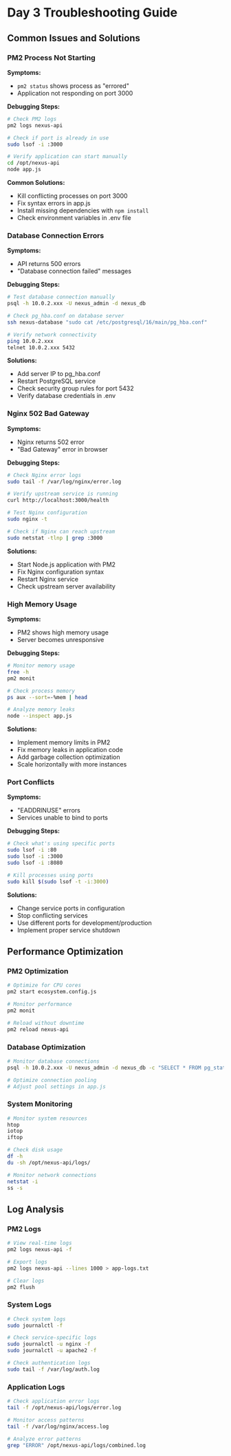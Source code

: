 # Day 3 Troubleshooting Guide

## Common Issues and Solutions

### PM2 Process Not Starting

**Symptoms:**
- `pm2 status` shows process as "errored"
- Application not responding on port 3000

**Debugging Steps:**
```bash
# Check PM2 logs
pm2 logs nexus-api

# Check if port is already in use
sudo lsof -i :3000

# Verify application can start manually
cd /opt/nexus-api
node app.js
```

**Common Solutions:**
- Kill conflicting processes on port 3000
- Fix syntax errors in app.js
- Install missing dependencies with `npm install`
- Check environment variables in .env file

### Database Connection Errors

**Symptoms:**
- API returns 500 errors
- "Database connection failed" messages

**Debugging Steps:**
```bash
# Test database connection manually
psql -h 10.0.2.xxx -U nexus_admin -d nexus_db

# Check pg_hba.conf on database server
ssh nexus-database "sudo cat /etc/postgresql/16/main/pg_hba.conf"

# Verify network connectivity
ping 10.0.2.xxx
telnet 10.0.2.xxx 5432
```

**Solutions:**
- Add server IP to pg_hba.conf
- Restart PostgreSQL service
- Check security group rules for port 5432
- Verify database credentials in .env

### Nginx 502 Bad Gateway

**Symptoms:**
- Nginx returns 502 error
- "Bad Gateway" error in browser

**Debugging Steps:**
```bash
# Check Nginx error logs
sudo tail -f /var/log/nginx/error.log

# Verify upstream service is running
curl http://localhost:3000/health

# Test Nginx configuration
sudo nginx -t

# Check if Nginx can reach upstream
sudo netstat -tlnp | grep :3000
```

**Solutions:**
- Start Node.js application with PM2
- Fix Nginx configuration syntax
- Restart Nginx service
- Check upstream server availability

### High Memory Usage

**Symptoms:**
- PM2 shows high memory usage
- Server becomes unresponsive

**Debugging Steps:**
```bash
# Monitor memory usage
free -h
pm2 monit

# Check process memory
ps aux --sort=-%mem | head

# Analyze memory leaks
node --inspect app.js
```

**Solutions:**
- Implement memory limits in PM2
- Fix memory leaks in application code
- Add garbage collection optimization
- Scale horizontally with more instances

### Port Conflicts

**Symptoms:**
- "EADDRINUSE" errors
- Services unable to bind to ports

**Debugging Steps:**
```bash
# Check what's using specific ports
sudo lsof -i :80
sudo lsof -i :3000
sudo lsof -i :8080

# Kill processes using ports
sudo kill $(sudo lsof -t -i:3000)
```

**Solutions:**
- Change service ports in configuration
- Stop conflicting services
- Use different ports for development/production
- Implement proper service shutdown

## Performance Optimization

### PM2 Optimization
```bash
# Optimize for CPU cores
pm2 start ecosystem.config.js

# Monitor performance
pm2 monit

# Reload without downtime
pm2 reload nexus-api
```

### Database Optimization
```bash
# Monitor database connections
psql -h 10.0.2.xxx -U nexus_admin -d nexus_db -c "SELECT * FROM pg_stat_activity;"

# Optimize connection pooling
# Adjust pool settings in app.js
```

### System Monitoring
```bash
# Monitor system resources
htop
iotop
iftop

# Check disk usage
df -h
du -sh /opt/nexus-api/logs/

# Monitor network connections
netstat -i
ss -s
```

## Log Analysis

### PM2 Logs
```bash
# View real-time logs
pm2 logs nexus-api -f

# Export logs
pm2 logs nexus-api --lines 1000 > app-logs.txt

# Clear logs
pm2 flush
```

### System Logs
```bash
# Check system logs
sudo journalctl -f

# Check service-specific logs
sudo journalctl -u nginx -f
sudo journalctl -u apache2 -f

# Check authentication logs
sudo tail -f /var/log/auth.log
```

### Application Logs
```bash
# Check application error logs
tail -f /opt/nexus-api/logs/error.log

# Monitor access patterns
tail -f /var/log/nginx/access.log

# Analyze error patterns
grep "ERROR" /opt/nexus-api/logs/combined.log
```
